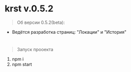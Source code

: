# krst  v.0.5.2
>Об версии 0.5.2(beta):
* Ведётся разработка страниц: "Локации" и "История"
#  
>Запуск прооекта
1) npm i
2) npm start